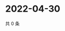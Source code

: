 # 2022-04-30

共 0 条

<!-- BEGIN WEIBO -->
<!-- 最后更新时间 Sat Apr 30 2022 17:14:43 GMT+0800 (China Standard Time) -->

<!-- END WEIBO -->

